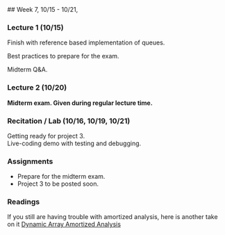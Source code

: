 <div class="week">

<div class="week_heading" markdown="1">
## Week 7, 10/15 - 10/21,
</div>

<div class="column_materials"  markdown="1">

### Lecture 1 (10/15)

Finish with reference based implementation of queues.

Best practices to prepare for the exam.

Midterm Q&amp;A.


### Lecture 2 (10/20)

__Midterm exam. Given during regular lecture time.__

### Recitation / Lab (10/16, 10/19, 10/21)

Getting ready for project 3. <br>
Live-coding demo with testing and debugging.

</div>

<div class="column_assign"  markdown="1">

### Assignments

- Prepare for the midterm exam.
- Project 3 to be posted soon.

### Readings

If you still are having trouble with amortized analysis, here is another take on it
[Dynamic Array Amortized Analysis](https://www.interviewcake.com/concept/java/dynamic-array-amortized-analysis)

</div>
</div>
